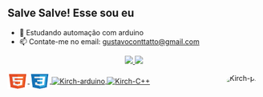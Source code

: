 ## Salve Salve! Esse sou eu



- 🌱 Estudando automação com arduino 
- 📫 Contate-me no email: gustavoconttatto@gmail.com 

<div align="center">
  <a href="https://github.com/Kirchhoff2">
  <img height="180em" src="https://github-readme-stats.vercel.app/api?username=Kirchhoff2&show_icons=true&theme=blue-green&include_all_commits=true&count_private=true"/>
  <img height="180em" src="https://github-readme-stats.vercel.app/api/top-langs/?username=Kirchhoff2&layout=compact&langs_count=7&theme=blue-green"/>
</div>

 <div style="display: inline_block"><br>
  <img align="center" alt="Kirch-HTML" height="30" width="40" src="https://raw.githubusercontent.com/devicons/devicon/master/icons/html5/html5-original.svg">
  <img align="center" alt="Kirch-CSS" height="30" width="40" src="https://raw.githubusercontent.com/devicons/devicon/master/icons/css3/css3-original.svg">
  <img align="center" alt="Kirch-arduino" height="30" width="40" src="https://cdn.jsdelivr.net/gh/devicons/devicon/icons/arduino/arduino-original-wordmark.svg" /> 
  <img align="center" alt="Kirch-C++" height="30" width="40" src="https://cdn.jsdelivr.net/gh/devicons/devicon/icons/cplusplus/cplusplus-line.svg">
  <img align="right" alt="Kirch-pic" height="150" style="border-radius:50px;" src="https://media.discordapp.net/attachments/787832441246580746/904806048693645312/Big_Cranio_20211101091114.png?width=321&height=428">
</div>
